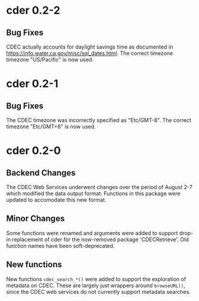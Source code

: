 # cder 0.2-2

## Bug Fixes

CDEC actually accounts for daylight savings time as documented in 
https://info.water.ca.gov/misc/sql_dates.html. The correct timezone 
timezone "US/Pacific" is now used.


# cder 0.2-1

## Bug Fixes

The CDEC timezone was incorrectly specified as "Etc/GMT-8". The correct 
timezone "Etc/GMT+8" is now used.


# cder 0.2-0

## Backend Changes

The CDEC Web Services underwent changes over the period of 
August 2-7 which modified the data output format. Functions in 
this package were updated to accomodate this new format.

## Minor Changes

Some functions were renamed and arguments were added to support
drop-in replacement of cder for the now-removed package 
'CDECRetrieve'. Old function names have been soft-deprecated.

## New functions

New functions `cdec_search_*()` were added to support the exploration of metadata
on CDEC. These are largely just wrappers around `browseURL()`, 
since the CDEC web services do not currently support metadata searches.

